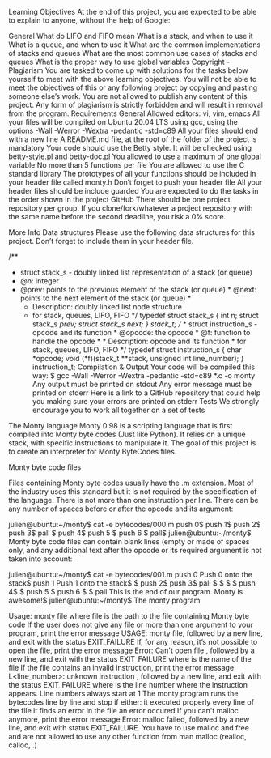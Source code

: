 Learning Objectives
At the end of this project, you are expected to be able to explain to anyone, without the help of Google:

General
What do LIFO and FIFO mean
What is a stack, and when to use it
What is a queue, and when to use it
What are the common implementations of stacks and queues
What are the most common use cases of stacks and queues
What is the proper way to use global variables
Copyright - Plagiarism
You are tasked to come up with solutions for the tasks below yourself to meet with the above learning objectives.
You will not be able to meet the objectives of this or any following project by copying and pasting someone else’s work.
You are not allowed to publish any content of this project.
Any form of plagiarism is strictly forbidden and will result in removal from the program.
Requirements
General
Allowed editors: vi, vim, emacs
All your files will be compiled on Ubuntu 20.04 LTS using gcc, using the options -Wall -Werror -Wextra -pedantic -std=c89
All your files should end with a new line
A README.md file, at the root of the folder of the project is mandatory
Your code should use the Betty style. It will be checked using betty-style.pl and betty-doc.pl
You allowed to use a maximum of one global variable
No more than 5 functions per file
You are allowed to use the C standard library
The prototypes of all your functions should be included in your header file called monty.h
Don’t forget to push your header file
All your header files should be include guarded
You are expected to do the tasks in the order shown in the project
GitHub
There should be one project repository per group. If you clone/fork/whatever a project repository with the same name before the second deadline, you risk a 0% score.

More Info
Data structures
Please use the following data structures for this project. Don’t forget to include them in your header file.

/**
 * struct stack_s - doubly linked list representation of a stack (or queue)
  * @n: integer
   * @prev: points to the previous element of the stack (or queue)
    * @next: points to the next element of the stack (or queue)
	 *
	  * Description: doubly linked list node structure
	   * for stack, queues, LIFO, FIFO
	    */
		typedef struct stack_s
		{
		        int n;
				        struct stack_s *prev;
						        struct stack_s *next;
								} stack_t;
								/**
								 * struct instruction_s - opcode and its function
								  * @opcode: the opcode
								   * @f: function to handle the opcode
								    *
									 * Description: opcode and its function
									  * for stack, queues, LIFO, FIFO
									   */
									   typedef struct instruction_s
									   {
									           char *opcode;
											           void (*f)(stack_t **stack, unsigned int line_number);
													   } instruction_t;
													   Compilation & Output
													   Your code will be compiled this way:
													   $ gcc -Wall -Werror -Wextra -pedantic -std=c89 *.c -o monty
													   Any output must be printed on stdout
													   Any error message must be printed on stderr
													   Here is a link to a GitHub repository that could help you making sure your errors are printed on stderr
													   Tests
													   We strongly encourage you to work all together on a set of tests

The Monty language
Monty 0.98 is a scripting language that is first compiled into Monty byte codes (Just like Python). It relies on a unique stack, with specific instructions to manipulate it. The goal of this project is to create an interpreter for Monty ByteCodes files.

Monty byte code files

Files containing Monty byte codes usually have the .m extension. Most of the industry uses this standard but it is not required by the specification of the language. There is not more than one instruction per line. There can be any number of spaces before or after the opcode and its argument:

julien@ubuntu:~/monty$ cat -e bytecodes/000.m
push 0$
push 1$
push 2$
  push 3$
                     pall    $
					 push 4$
					     push 5    $
						       push    6        $
							   pall$
							   julien@ubuntu:~/monty$
							   Monty byte code files can contain blank lines (empty or made of spaces only, and any additional text after the opcode or its required argument is not taken into account:

julien@ubuntu:~/monty$ cat -e bytecodes/001.m
push 0 Push 0 onto the stack$
push 1 Push 1 onto the stack$
$
push 2$
  push 3$
                     pall    $
					 $
					 $
					                            $
												push 4$
												$
												    push 5    $
													      push    6        $
														  $
														  pall This is the end of our program. Monty is awesome!$
														  julien@ubuntu:~/monty$
														  The monty program

Usage: monty file
where file is the path to the file containing Monty byte code
If the user does not give any file or more than one argument to your program, print the error message USAGE: monty file, followed by a new line, and exit with the status EXIT_FAILURE
If, for any reason, it’s not possible to open the file, print the error message Error: Can't open file <file>, followed by a new line, and exit with the status EXIT_FAILURE
where <file> is the name of the file
If the file contains an invalid instruction, print the error message L<line_number>: unknown instruction <opcode>, followed by a new line, and exit with the status EXIT_FAILURE
where is the line number where the instruction appears.
Line numbers always start at 1
The monty program runs the bytecodes line by line and stop if either:
it executed properly every line of the file
it finds an error in the file
an error occured
If you can't malloc anymore, print the error message Error: malloc failed, followed by a new line, and exit with status EXIT_FAILURE.
You have to use malloc and free and are not allowed to use any other function from man malloc (realloc, calloc, .)